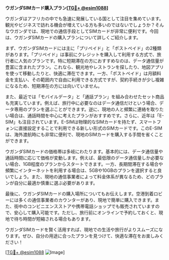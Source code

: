 **ウガンダSIMカード購入プラン[[TG💪+ @esim1088](https://t.me/s/esim1088)]**

ウガンダはアフリカの中でも急速に発展している国として注目を集めています。観光やビジネスで訪れる機会が増えている方も多いのではないでしょうか？そんなウガンダでは、現地での通信手段としてSIMカードが非常に便利です。今回は、ウガンダSIMカードの購入プランについて詳しくご紹介します。

まず、ウガンダSIMカードには主に「プリペイド」と「ポストペイド」の2種類があります。「プリペイド」は事前にクレジットを購入して利用する方式で、旅行者に人気のプランです。特に短期滞在の方におすすめなのは、データ通信量が豊富に含まれたプラン。これなら、観光地やレストランを探したり、地図アプリを使って移動したりと、快適に滞在できます。一方、「ポストペイド」は月額料金を支払い、その範囲内で自由に利用できる方式ですが、契約手続きが少し複雑になるため、短期滞在の方には向いていません。

また、最近では「モバイルデータ」と「通話プラン」を組み合わせたセット商品も充実しています。例えば、旅行中に必要なのはデータ通信だけという場合、データ専用のプランを選ぶことができます。逆に、現地の人と頻繁に連絡を取りたい場合は、通話時間を中心に考えたプランがおすすめです。さらに、近年は「E-SIM」も注目されています。E-SIMは物理的なSIMカードを持たず、スマートフォンに直接設定することで利用できる新しい形式のSIMカードです。このE-SIMは、海外渡航時にも非常に便利で、現地のSIMカードを購入する手間を省くことができます。

ウガンダSIMカードの価格帯は多岐にわたります。基本的には、データ通信量や通話時間に応じて価格が変動します。例えば、最低限のデータ通信量しか必要ない場合、1GB程度のプランからスタートできます。一方、長期間滞在する場合や頻繁にインターネットを利用する場合は、5GBや10GBのプランを選択すると良いでしょう。また、現地の通信事業者によって料金体系が異なるため、どのプランが自分に最適か慎重に選ぶ必要があります。

最後に、ウガンダSIMカードの購入場所についてもお伝えします。空港到着ロビーには多くの通信事業者のカウンターがあり、現地で簡単に購入できます。また、街中のコンビニエンスストアや携帯電話ショップでも販売されていますので、安心して購入可能です。ただし、旅行前にオンラインで予約しておくと、現地で待ち時間が短縮される場合もあります。

ウガンダSIMカードを賢く活用すれば、現地での生活や旅行がよりスムーズになります。ぜひ、自分の用途に合ったプランを見つけて、快適な滞在をお楽しみください！

[[TG💪+ @esim1088](https://t.me/s/esim1088) ![Image](https://i.postimg.cc/Y0z9fWf4/image.png)]